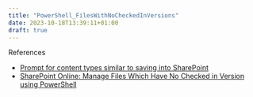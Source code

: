 ```yaml
---
title: "PowerShell_FilesWithNoCheckedInVersions"
date: 2023-10-18T13:39:11+01:00
draft: true
---
```



References
- [Prompt for content types similar to saving into SharePoint](https://feedbackportal.microsoft.com/feedback/idea/ea266171-b26d-ee11-a81c-000d3ae46fcb)
- [SharePoint Online: Manage Files Which Have No Checked in Version using PowerShell](https://www.sharepointdiary.com/2017/08/sharepoint-online-manage-files-which-have-no-checked-in-version-using-powershell.html)